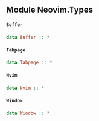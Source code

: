 ## Module Neovim.Types

#### `Buffer`

``` purescript
data Buffer :: *
```

#### `Tabpage`

``` purescript
data Tabpage :: *
```

#### `Nvim`

``` purescript
data Nvim :: *
```

#### `Window`

``` purescript
data Window :: *
```


